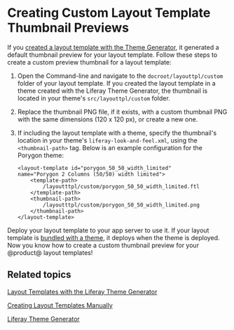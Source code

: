 # Creating Custom Layout Template Thumbnail Previews [](id=creating-custom-layout-template-thumbnail-previews)

If you 
[created a layout template with the Theme Generator](/develop/tutorials/-/knowledge_base/7-1/creating-layout-templates-with-the-themes-generator), 
it generated a default thumbnail preview for your layout template. Follow these 
steps to create a custom preview thumbnail for a layout template:

1.  Open the Command-line and navigate to the `docroot/layouttpl/custom` folder 
    of your layout template. If you created the layout template in a theme 
    created with the Liferay Theme Generator, the thumbnail is located in your 
    theme's `src/layouttpl/custom` folder.

2.  Replace the thumbnail PNG file, if it exists, with a custom thumbnail PNG 
    with the same dimensions (120 x 120 px), or create a new one.

3.  If including the layout template with a theme, specify the thumbnail's 
    location in your theme's `liferay-look-and-feel.xml`, using the 
    `<thumbnail-path>` tag. Below is an example configuration for the Porygon 
    theme:
    
        <layout-template id="porygon_50_50_width_limited" 
        name="Porygon 2 Columns (50/50) width limited">
            <template-path>
                /layoutttpl/custom/porygon_50_50_width_limited.ftl
            </template-path>
            <thumbnail-path>
                /layoutttpl/custom/porygon_50_50_width_limited.png
            </thumbnail-path>
        </layout-template>

Deploy your layout template to your app server to use it. If your layout 
template is 
[bundled with a theme](/develop/tutorials/-/knowledge_base/7-1/including-layout-templates-with-a-theme), 
it deploys when the theme is deployed. Now you know how to create a custom 
thumbnail preview for your @product@ layout templates!

## Related topics [](id=related-topics)

[Layout Templates with the Liferay Theme Generator](/develop/tutorials/-/knowledge_base/7-1/creating-layout-templates-with-the-themes-generator-0)

[Creating Layout Templates Manually](/develop/tutorials/-/knowledge_base/7-1/creating-layout-templates-manually)

[Liferay Theme Generator](/develop/tutorials/-/knowledge_base/7-1/themes-generator)

